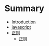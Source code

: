 # Summary

* [Introduction](README.md)
* [javascript](js/js.md)
* [正则](all/正则.md)
    * [正则](all/正则.md)

